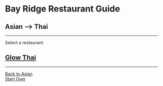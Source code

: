 # Bay Ridge Restaurant Guide
## Asian --> Thai
---
Select a restaurant:
## [Glow Thai](http://glowthai.com/)
---
[Back to Asian](../asian)  
[Start Over](../home.md)